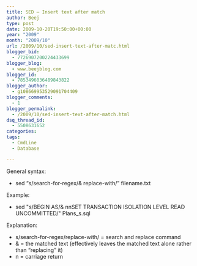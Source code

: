 ```yaml
---
title: SED – Insert text after match
author: Beej
type: post
date: 2009-10-20T19:50:00+00:00
year: "2009"
month: "2009/10"
url: /2009/10/sed-insert-text-after-matc.html
blogger_bid:
  - 7726907200224433699
blogger_blog:
  - www.beejblog.com
blogger_id:
  - 7853496036489843822
blogger_author:
  - g108669953529091704409
blogger_comments:
  - 1
blogger_permalink:
  - /2009/10/sed-insert-text-after-match.html
dsq_thread_id:
  - 5508631652
categories:
tags:
  - CmdLine
  - Database

---
```

General syntax:

  * sed “s/search-for-regex/& replace-with/” filename.txt

Example:

  * sed "s/BEGIN AS/& nnSET TRANSACTION ISOLATION LEVEL READ UNCOMMITTED/" Plans_s.sql

Explanation:

  * s/search-for-regex/replace-with/ = search and replace command
  * & = the matched text (effectively leaves the matched text alone rather than “replacing” it)
  * n = carriage return